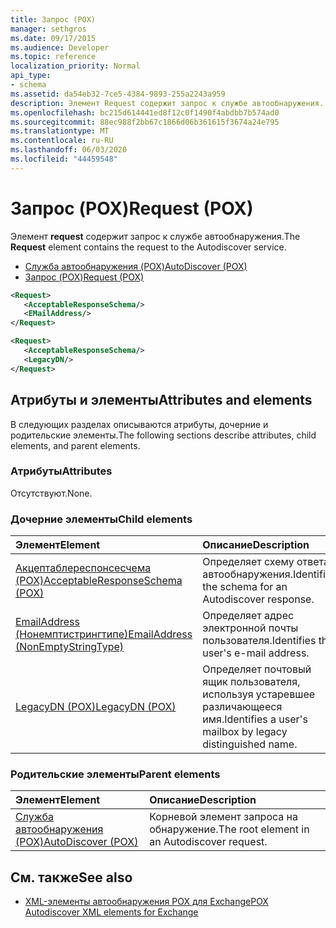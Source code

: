 ```yaml
---
title: Запрос (POX)
manager: sethgros
ms.date: 09/17/2015
ms.audience: Developer
ms.topic: reference
localization_priority: Normal
api_type:
- schema
ms.assetid: da54eb32-7ce5-4384-9893-255a2243a959
description: Элемент Request содержит запрос к службе автообнаружения.
ms.openlocfilehash: bc215d614441ed8f12c0f1490f4abdbb7b574ad0
ms.sourcegitcommit: 88ec988f2bb67c1866d06b361615f3674a24e795
ms.translationtype: MT
ms.contentlocale: ru-RU
ms.lasthandoff: 06/03/2020
ms.locfileid: "44459548"
---
```

# <a name="request-pox"></a><span data-ttu-id="fc10e-103">Запрос (POX)</span><span class="sxs-lookup"><span data-stu-id="fc10e-103">Request (POX)</span></span>

<span data-ttu-id="fc10e-104">Элемент **request** содержит запрос к службе автообнаружения.</span><span class="sxs-lookup"><span data-stu-id="fc10e-104">The **Request** element contains the request to the Autodiscover service.</span></span> 
  
- [<span data-ttu-id="fc10e-105">Служба автообнаружения (POX)</span><span class="sxs-lookup"><span data-stu-id="fc10e-105">AutoDiscover (POX)</span></span>](autodiscover-pox.md) 
- [<span data-ttu-id="fc10e-106">Запрос (POX)</span><span class="sxs-lookup"><span data-stu-id="fc10e-106">Request (POX)</span></span>](request-pox.md)
  
```xml
<Request>
   <AcceptableResponseSchema/>
   <EMailAddress/>
</Request>
```

```xml
<Request>
   <AcceptableResponseSchema/> 
   <LegacyDN/>
</Request>
```

## <a name="attributes-and-elements"></a><span data-ttu-id="fc10e-107">Атрибуты и элементы</span><span class="sxs-lookup"><span data-stu-id="fc10e-107">Attributes and elements</span></span>

<span data-ttu-id="fc10e-108">В следующих разделах описываются атрибуты, дочерние и родительские элементы.</span><span class="sxs-lookup"><span data-stu-id="fc10e-108">The following sections describe attributes, child elements, and parent elements.</span></span>
  
### <a name="attributes"></a><span data-ttu-id="fc10e-109">Атрибуты</span><span class="sxs-lookup"><span data-stu-id="fc10e-109">Attributes</span></span>

<span data-ttu-id="fc10e-110">Отсутствуют.</span><span class="sxs-lookup"><span data-stu-id="fc10e-110">None.</span></span>
  
### <a name="child-elements"></a><span data-ttu-id="fc10e-111">Дочерние элементы</span><span class="sxs-lookup"><span data-stu-id="fc10e-111">Child elements</span></span>

|<span data-ttu-id="fc10e-112">**Элемент**</span><span class="sxs-lookup"><span data-stu-id="fc10e-112">**Element**</span></span>|<span data-ttu-id="fc10e-113">**Описание**</span><span class="sxs-lookup"><span data-stu-id="fc10e-113">**Description**</span></span>|
|:-----|:-----|
|[<span data-ttu-id="fc10e-114">Акцептаблереспонсесчема (POX)</span><span class="sxs-lookup"><span data-stu-id="fc10e-114">AcceptableResponseSchema (POX)</span></span>](acceptableresponseschema-pox.md) <br/> |<span data-ttu-id="fc10e-115">Определяет схему ответа автообнаружения.</span><span class="sxs-lookup"><span data-stu-id="fc10e-115">Identifies the schema for an Autodiscover response.</span></span>  <br/> |
|[<span data-ttu-id="fc10e-116">EmailAddress (Нонемптистрингтипе)</span><span class="sxs-lookup"><span data-stu-id="fc10e-116">EmailAddress (NonEmptyStringType)</span></span>](emailaddress-nonemptystringtype.md) <br/> |<span data-ttu-id="fc10e-117">Определяет адрес электронной почты пользователя.</span><span class="sxs-lookup"><span data-stu-id="fc10e-117">Identifies the user's e-mail address.</span></span>  <br/> |
|[<span data-ttu-id="fc10e-118">LegacyDN (POX)</span><span class="sxs-lookup"><span data-stu-id="fc10e-118">LegacyDN (POX)</span></span>](legacydn-pox.md) <br/> |<span data-ttu-id="fc10e-119">Определяет почтовый ящик пользователя, используя устаревшее различающееся имя.</span><span class="sxs-lookup"><span data-stu-id="fc10e-119">Identifies a user's mailbox by legacy distinguished name.</span></span>  <br/> |
   
### <a name="parent-elements"></a><span data-ttu-id="fc10e-120">Родительские элементы</span><span class="sxs-lookup"><span data-stu-id="fc10e-120">Parent elements</span></span>

|<span data-ttu-id="fc10e-121">**Элемент**</span><span class="sxs-lookup"><span data-stu-id="fc10e-121">**Element**</span></span>|<span data-ttu-id="fc10e-122">**Описание**</span><span class="sxs-lookup"><span data-stu-id="fc10e-122">**Description**</span></span>|
|:-----|:-----|
|[<span data-ttu-id="fc10e-123">Служба автообнаружения (POX)</span><span class="sxs-lookup"><span data-stu-id="fc10e-123">AutoDiscover (POX)</span></span>](autodiscover-pox.md) <br/> |<span data-ttu-id="fc10e-124">Корневой элемент запроса на обнаружение.</span><span class="sxs-lookup"><span data-stu-id="fc10e-124">The root element in an Autodiscover request.</span></span>  <br/> |
   
## <a name="see-also"></a><span data-ttu-id="fc10e-125">См. также</span><span class="sxs-lookup"><span data-stu-id="fc10e-125">See also</span></span>

- [<span data-ttu-id="fc10e-126">XML-элементы автообнаружения POX для Exchange</span><span class="sxs-lookup"><span data-stu-id="fc10e-126">POX Autodiscover XML elements for Exchange</span></span>](pox-autodiscover-xml-elements-for-exchange.md)

